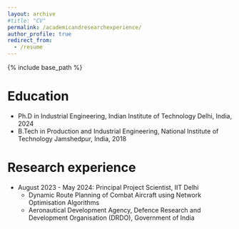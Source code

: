 ```yaml
---
layout: archive
#title: "CV"
permalink: /academicandresearchexperience/
author_profile: true
redirect_from:
  - /resume
---
```


{% include base_path %}

Education
======
* Ph.D in Industrial Engineering, Indian Institute of Technology Delhi, India, 2024
* B.Tech in Production and Industrial Engineering, National Institute of Technology Jamshedpur, India, 2018

Research experience
======
* August 2023 - May 2024: Principal Project Scientist, IIT Delhi
  * Dynamic Route Planning of Combat Aircraft using Network Optimisation Algorithms
  * Aeronautical Development Agency, Defence Research and Development Organisation (DRDO), Government of India

  
